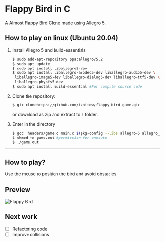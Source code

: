 # Flappy Bird in C

A Almost Flappy Bird Clone made using Allegro 5.

## How to play on linux (Ubuntu 20.04)

1. Install Allegro 5 and build-essentials

   ```bash
   $ sudo add-apt-repository ppa:allegro/5.2
   $ sudo apt update
   $ sudo apt install liballegro5-dev
   $ sudo apt install liballegro-acodec5-dev liballegro-audio5-dev \
    liballegro-image5-dev liballegro-dialog5-dev liballegro-ttf5-dev \
    liballegro-physfs5-dev
   $ sudo apt install build-essential #For compile source code
   ```

1. Clone the repository:

   ```bash
   $ git clonehttps://github.com/ianitow/flappy-bird-game.git
   ```

   or download as zip and extract to a folder.

1. Enter in the directory

   ```bash
   $ gcc  headers/game.c main.c $(pkg-config --libs allegro-5 allegro_font-5 allegro_image-5 allegro_ttf-5 allegro_audio-5 allegro_acodec-5 allegro_primitives-5) -o game.out
   $ chmod +x game.out #permission for execute
   $ ./game.out
   ```

---

## How to play?

Use the mouse to position the bird and avoid obstacles

## Preview

![Flappy Bird](images/preview.gif)

## Next work

- [ ] Refactoring code
- [ ] Improve collisions
